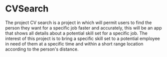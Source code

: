 # CVSearch
The project CV search is a project in which will permit users to find the person they want for a specific job faster and accurately, this will be an app that shows all details about a potential skill set for a specific job. The interest of this project is to bring a specific skill set to a potential employee in need of them at a specific time and within a short range location according to the person's distance.
